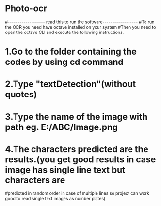 # Photo-ocr
#------------------- read this to run the software------------------ 
#To run the OCR you need have octave installed on your system 
#Then you need to open the octave CLI and execute the following instructions:
# 1.Go to the folder containing the codes by using cd command 
# 2.Type "textDetection"(without quotes) 
# 3.Type the name of the image with path eg. E:/ABC/Image.png
# 4.The characters predicted are the results.(you get good results in case image has single line text but characters are 
#predicted in random order in case of multiple lines so project can work good to read single text images as number plates)
